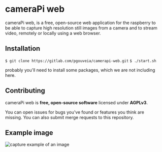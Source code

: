 cameraPi web
========
cameraPi web, is a free, open-source web application for the raspberry to be able to capture high resolution still images from a camera and to stream video, remotely or locally using a web browser.

## Installation
 `$ git clone https://gitlab.com/pgouveia/camerapi-web.git`
 `$ ./start.sh`

probably you'll need to install some packages, which we are not including here.

## Contributing

cameraPi web is **free, open-source software** licensed under **AGPLv3**.

You can open issues for bugs you've found or features you think are missing. You can also submit merge requests to this repository.


## Example image
![capture example of an image](capture_example.jpg)
